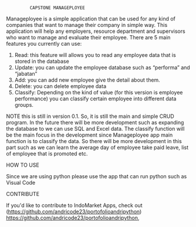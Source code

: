              CAPSTONE MANAGEPLOYEE

Manageployee is a simple application that can be used for  any kind of companies that want to manage their company in simple way. This application will help any employers, resource department and supervisors who want to manage and evaluate their employee. There are 5 main features you currently can use:


1.	 Read: this feature will allows you to read any employee data that is stored in the database
2.	Update: you can update the employee database such as “performa” and “jabatan”
3.	Add: you can add new employee give the detail about them.
4.	Delete: you can delete employee data
5.	Classify: Depending on the kind of value (for this version is employee performance) you can classify certain employee into different data groups.


NOTE
this is still in version 0.1. So, it is still the main and simple CRUD program. In the future there will be more development such as expanding the database to we can use SQL and Excel data. The classify function will be the main focus in the development since Manageployee app main function is to classify the data. So there will be more development in this part such as we can learn the average day of employee take paid leave, list of employee that is promoted etc. 

 
 HOW TO USE

Since we are using python please use the app that can run python such as Visual Code

CONTRIBUTE

If you'd like to contribute to IndoMarket Apps, check out (https://github.com/andricode23/portofolioandripython) https://github.com/andricode23/portofolioandripython, 
